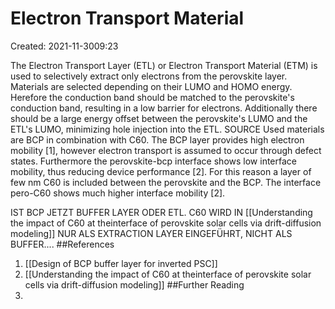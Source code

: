 # Electron Transport Material
Created: 2021-11-3009:23

The Electron Transport Layer (ETL) or Electron Transport Material (ETM) is used to selectively extract only electrons from the perovskite layer. Materials are selected depending on their LUMO and HOMO energy. Herefore the conduction band should be matched to the perovskite's conduction band, resulting in a low barrier for electrons. Additionally there should be a large energy offset between the perovskite's LUMO and the ETL's LUMO, minimizing hole injection into the ETL. SOURCE
Used materials are BCP in combination with C60. The BCP layer provides high electron mobility [1], however electron transport is assumed to occur through defect states. Furthermore the perovskite-bcp interface shows low interface mobility, thus reducing device performance [2]. For this reason a layer of few nm C60 is included between the perovskite and the BCP. The interface pero-C60 shows much higher interface mobility [2]. 

IST BCP JETZT BUFFER LAYER ODER ETL. C60 WIRD IN [[Understanding the impact of C60 at theinterface of perovskite solar cells via drift-diffusion modeling]] NUR ALS EXTRACTION LAYER EINGEFÜHRT, NICHT ALS BUFFER....
##References
1. [[Design of BCP buffer layer for inverted PSC]]
2. [[Understanding the impact of C60 at theinterface of perovskite solar cells via drift-diffusion modeling]]
##Further Reading
1. 
